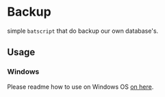 # Backup
simple `batscript` that do backup our own database's.

## Usage
### Windows
Please readme how to use on Windows OS [on here](./windows//README.md).